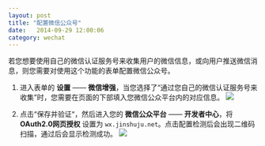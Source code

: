```yaml
---
layout: post
title: "配置微信公众号"
date:   2014-09-29 12:00:06
category: wechat
---
```


若您想要使用自己的微信认证服务号来收集用户的微信信息，或向用户推送微信消息，则您需要对使用这个功能的表单配置微信公众号。

1. 进入表单的 **设置** —— **微信增强**，当您选择了“通过您自己的微信认证服务号来收集”时，您需要在页面的下部填入您微信公众平台内的对应信息。
	![](http://jinshuju-help-pics.b0.upaiyun.com/images/wechat-config-1.png)

2. 点击“保存并验证“，然后进入您的 **微信公众平台** —— **开发者中心**，将 **OAuth2.0网页授权** 设置为 `wx.jinshuju.net`。点击配置检测后会出现二维码扫描，通过后会显示检测成功。
	![](http://jinshuju-help-pics.b0.upaiyun.com/images/wechat-config-2.png)
